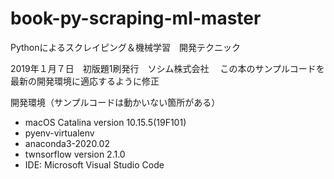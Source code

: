 # book-py-scraping-ml-master
Pythonによるスクレイピング＆機械学習　開発テクニック　

2019年１月７日　初版題1刷発行　ソシム株式会社　
この本のサンプルコードを最新の開発環境に適応するように修正

開発環境（サンプルコードは動かいない箇所がある）
 - macOS Catalina version 10.15.5(19F101)
 - pyenv-virtualenv
 - anaconda3-2020.02
 - twnsorflow version 2.1.0
 - IDE: Microsoft Visual Studio Code
